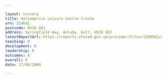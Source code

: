 ```yaml
---

layout: nursery
title: Haltemprice Leisure Centre Creche
urn: 314641
postcode: HU10 6QJ
address: Springfield Way, Anlaby, Hull, HU10 6QJ
latestReportUrl: https://reports.ofsted.gov.uk/provider/files/1309963/urn/314641.pdf
teaching: 0
development: 0
leadership: 0
outcomes: 0
overall: 0
date: 17/08/2009

---
```

